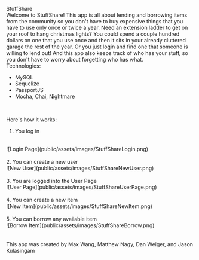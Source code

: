 StuffShare
<br>
Welcome to StuffShare! This app is all about lending and borrowing items from the community so you don't have to buy expensive things that you have to use only once or twice a year. Need an extension ladder to get on your roof to hang christmas lights? You could spend a couple hundred dollars on one that you use once and then it sits in your already cluttered garage the rest of the year. Or you just login and find one that someone is willing to lend out!  And this app also keeps track of who has your stuff, so you don't have to worry about forgetting who has what.
<br>
Technologies:
- MySQL
- Sequelize
- PassportJS
- Mocha, Chai, Nightmare
<br>

Here's how it works:
<br>
1. You log in
<br>
![Login Page](public/assets/images/StuffShareLogin.png)<br>
<br>
2. You can create a new user
<br>
![New User](public/assets/images/StuffShareNewUser.png)<br>
<br>
3. You are logged into the User Page
<br>
![User Page](public/assets/images/StuffShareUserPage.png)<br>
<br>
4. You can create a new item
<br>
![New Item](public/assets/images/StuffShareNewItem.png)<br>
<br>
5. You can borrow any available item
<br>
![Borrow Item](public/assets/images/StuffShareBorrow.png)<br>
<br>
<br>
This app was created by Max Wang, Matthew Nagy, Dan Weiger, and Jason Kulasingam